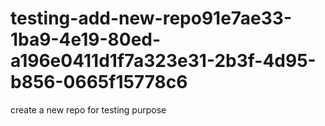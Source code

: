 # testing-add-new-repo91e7ae33-1ba9-4e19-80ed-a196e0411d1f7a323e31-2b3f-4d95-b856-0665f15778c6
create a new repo for testing purpose
